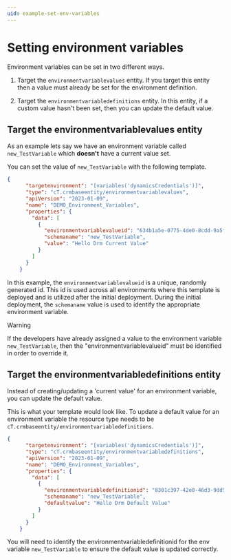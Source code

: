 ```yaml
---
uid: example-set-env-variables
---
```


# Setting environment variables

Environment variables can be set in two different ways.

1. Target the ```environmentvariablevalues``` entity.  If you target this entity then
a value must already be set for the environment definition.

2. Target the ```environmentvariabledefinitions``` entity. In this entity, if a custom
value hasn't been set, then you can update the default value.

## Target the environmentvariablevalues entity

As an example lets say we have an environment variable called ```new_TestVariable```
which **doesn't** have a current value set.

You can set the value of ```new_TestVariable``` with the following template.

```json
{
      "targetenvironment": "[variables('dynamicsCredentials')]",
      "type": "cT.crmbaseentity/environmentvariablevalues",
      "apiVersion": "2023-01-09",
      "name": "DEMO_Environment_Variables",
      "properties": {
        "data": [
          {
            "environmentvariablevalueid": "634b1a5e-0775-4de0-8cdd-9a5fdb4ac21f",
            "schemaname": "new_TestVariable",
            "value": "Hello Drm Current Value"
          }
        ]
      }
    }
```

In this example, the ```environmentvariablevalueid``` is a unique, randomly generated id. 
This id is used across all environments where this template is deployed and is utilized 
after the initial deployment. During the initial deployment, the ```schemaname``` value is used
to identify the appropriate environment variable.

>[!WARNING]
>If the developers have already assigned a value to the environment variable 
```new_TestVariable```, then the "environmentvariablevalueid" must be identified in 
order to override it.

## Target the environmentvariabledefinitions entity

Instead of creating/updating a 'current value' for an environment variable, you can
update the default value.

This is what your template would look like. To update a default value for an environment variable
the resource type needs to be ```cT.crmbaseentity/environmentvariabledefinitions```.

```json
{
      "targetenvironment": "[variables('dynamicsCredentials')]",
      "type": "cT.crmbaseentity/environmentvariabledefinitions",
      "apiVersion": "2023-01-09",
      "name": "DEMO_Environment_Variables",
      "properties": {
        "data": [
          {
            "environmentvariabledefinitionid": "8301c397-42e0-46d3-9dd5-db5a4833499d",
            "schemaname": "new_TestVariable",
            "defaultvalue": "Hello Drm Default Value"
          }
        ]
      }
    }
```

You will need to identify the environmentvariabledefinitionid for the env variable
```new_TestVariable``` to ensure the default value is updated correctly.